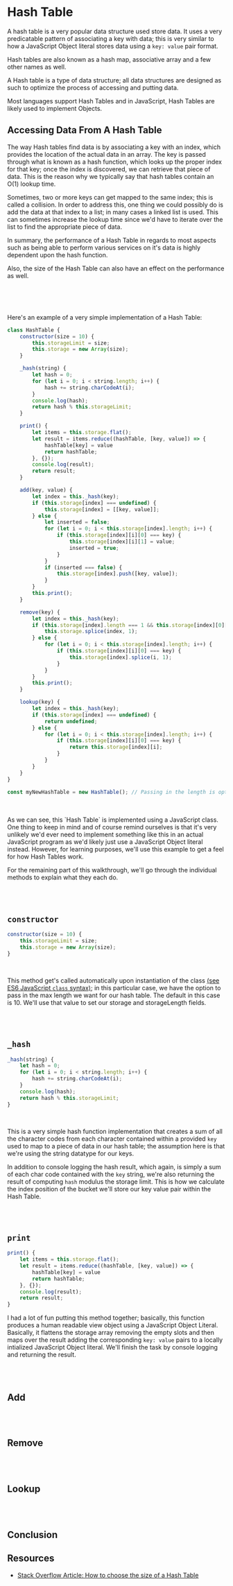 # Hash Table

A hash table is a very popular data structure used store data. It uses a very predicatable pattern of associating a key with data; this is very similar to how a JavaScript Object literal stores data using a `key: value` pair format.

Hash tables are also known as a hash map, associative array and a few other names as well.

A Hash table is a type of data structure; all data structures are designed as such to optimize the process of accessing and putting data.

Most languages support Hash Tables and in JavaScript, Hash Tables are likely used to implement Objects.

## Accessing Data From A Hash Table

The way Hash tables find data is by associating a key with an index, which provides the location of the actual data in an array. The key is passed through what is known as a hash function, which looks up the proper index for that key; once the index is discovered, we can retrieve that piece of data. This is the reason why we typically say that hash tables contain an O(1) lookup time. 

Sometimes, two or more keys can get mapped to the same index; this is called a collision. In order to address this, one thing we could possibly do is add the data at that index to a list; in many cases a linked list is used. This can sometimes increase the lookup time since we'd have to iterate over the list to find the appropriate piece of data.

In summary, the performance of a Hash Table in regards to most aspects such as being able to perform various services on it's data is highly dependent upon the hash function.

Also, the size of the Hash Table can also have an effect on the performance as well.


<br>
<br>
<br>

Here's an example of a very simple implementation of a Hash Table:

```js
class HashTable {
    constructor(size = 10) {
        this.storageLimit = size;
        this.storage = new Array(size);
    }

    _hash(string) {
        let hash = 0;
        for (let i = 0; i < string.length; i++) {
            hash += string.charCodeAt(i);
        }
        console.log(hash);
        return hash % this.storageLimit;
    }

    print() {
        let items = this.storage.flat();
        let result = items.reduce((hashTable, [key, value]) => {
            hashTable[key] = value
            return hashTable;
        }, {});
        console.log(result);
        return result;
    }

    add(key, value) {
        let index = this._hash(key);
        if (this.storage[index] === undefined) {
            this.storage[index] = [[key, value]];
        } else {
            let inserted = false;
            for (let i = 0; i < this.storage[index].length; i++) {
                if (this.storage[index][i][0] === key) {
                    this.storage[index][i][1] = value;
                    inserted = true;
                }
            }
            if (inserted === false) {
                this.storage[index].push([key, value]);
            }
        }
        this.print();
    }

    remove(key) {
        let index = this._hash(key);
        if (this.storage[index].length === 1 && this.storage[index][0][0]) {
            this.storage.splice(index, 1);
        } else {
            for (let i = 0; i < this.storage[index].length; i++) {
                if (this.storage[index][i][0] === key) {
                    this.storage[index].splice(i, 1);
                }
            }
        }
        this.print();
    }

    lookup(key) {
        let index = this._hash(key);
        if (this.storage[index] === undefined) {
            return undefined;
        } else {
            for (let i = 0; i < this.storage[index].length; i++) {
                if (this.storage[index][i][0] === key) {
                    return this.storage[index][i];
                }
            }
        }
    }
}

const myNewHashTable = new HashTable(); // Passing in the length is optional
```
<br>
<br>
As we can see, this `Hash Table` is implemented using a JavaScript class. One thing to keep in mind and of course remind ourselves is that it's very unlikely we'd ever need to implement something like this in an actual JavaScript program as we'd likely just use a JavaScript Object literal instead. However, for learning purposes, we'll use this example to get a feel for how Hash Tables work.


For the remaining part of this walkthrough, we'll go through the individual methods to explain what they each do.

<br>
<br>

## `constructor`

```js
constructor(size = 10) {
    this.storageLimit = size;
    this.storage = new Array(size);
}
```
<br>

This method get's called automatically upon instantiation of the class [(see ES6 JavaScript `class` syntax)](#); in this particular case, we have the option to pass in the max length we want for our hash table. The default in this case is 10. We'll use that value to set our storage and storageLength fields.

<br>
<br>

## `_hash`

```js
_hash(string) {
    let hash = 0;
    for (let i = 0; i < string.length; i++) {
        hash += string.charCodeAt(i);
    }
    console.log(hash);
    return hash % this.storageLimit;
}
```
<br>

This is a very simple hash function implementation that creates a sum of all the character codes from each character contained within a provided `key` used to map to a piece of data in our hash table; the assumption here is that we're using the string datatype for our keys.

In addition to console logging the hash result, which again, is simply a sum of each char code contained with the `key` string, we're also returning the result of computing `hash` modulus the storage limit. This is how we calculate the index position of the bucket we'll store our key value pair within the Hash Table.

<br>
<br>

## `print`

```js
print() {
    let items = this.storage.flat();
    let result = items.reduce((hashTable, [key, value]) => {
        hashTable[key] = value
        return hashTable;
    }, {});
    console.log(result);
    return result;
}
```

I had a lot of fun putting this method together; basically, this function produces a human readable view object using a JavaScript Object Literal. Basically, it flattens the storage array removing the empty slots and then maps over the result adding the corresponding `key: value` pairs to a locally intialized JavaScript Object literal. We'll finish the task by console logging and returning the result.

<br>
<br>

## Add

<br>
<br>

## Remove

<br>
<br>


## Lookup

<br>
<br>

## Conclusion


## Resources

- [Stack Overflow Article: How to choose the size of a Hash Table](https://stackoverflow.com/questions/22741966/how-to-choose-size-of-hash-table)